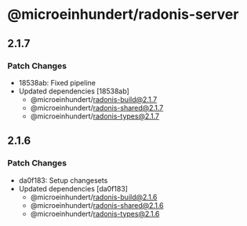 # @microeinhundert/radonis-server

## 2.1.7

### Patch Changes

- 18538ab: Fixed pipeline
- Updated dependencies [18538ab]
  - @microeinhundert/radonis-build@2.1.7
  - @microeinhundert/radonis-shared@2.1.7
  - @microeinhundert/radonis-types@2.1.7

## 2.1.6

### Patch Changes

- da0f183: Setup changesets
- Updated dependencies [da0f183]
  - @microeinhundert/radonis-build@2.1.6
  - @microeinhundert/radonis-shared@2.1.6
  - @microeinhundert/radonis-types@2.1.6

